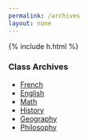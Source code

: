 ```yaml
---
permalink: /archives
layout: none
---
```

<html>
<head>
  <meta name="viewport" content="width=device-width, initial-scale=1, shrink-to-fit=no">
  <script src="https://code.jquery.com/jquery-3.2.1.slim.min.js" integrity="sha384-KJ3o2DKtIkvYIK3UENzmM7KCkRr/rE9/Qpg6aAZGJwFDMVNA/GpGFF93hXpG5KkN" crossorigin="anonymous"></script>
  <script src="https://cdnjs.cloudflare.com/ajax/libs/popper.js/1.12.9/umd/popper.min.js" integrity="sha384-ApNbgh9B+Y1QKtv3Rn7W3mgPxhU9K/ScQsAP7hUibX39j7fakFPskvXusvfa0b4Q" crossorigin="anonymous"></script>
  <script src="https://maxcdn.bootstrapcdn.com/bootstrap/4.0.0/js/bootstrap.min.js" integrity="sha384-JZR6Spejh4U02d8jOt6vLEHfe/JQGiRRSQQxSfFWpi1MquVdAyjUar5+76PVCmYl" crossorigin="anonymous"></script>
  <link rel="stylesheet" href="https://stackpath.bootstrapcdn.com/bootstrap/4.5.2/css/bootstrap.min.css" integrity="sha384-JcKb8q3iqJ61gNV9KGb8thSsNjpSL0n8PARn9HuZOnIxN0hoP+VmmDGMN5t9UJ0Z" crossorigin="anonymous">
  <link rel="stylesheet" href="/style-archives.css">
</head>
<body>

  {% include h.html %}

  <h3>Class Archives</h3>
  
  <ul class="nav flex-column col-6">
    <li class="nav-item bg-dark redirect">
      <a class="nav-link vertical-link" href="/archives/archives-french">French</a>
    </li>
    <li class="nav-item bg-dark redirect">
      <a class="nav-link vertical-link" href="archives-english">English</a>
    </li>
    <li class="nav-item bg-dark redirect">
      <a class="nav-link vertical-link" href="archives-math">Math</a>
    </li>
    <li class="nav-item bg-dark redirect">
      <a class="nav-link vertical-link" href="archives-history">History</a>
    </li>
    <li class="nav-item bg-dark redirect">
      <a class="nav-link vertical-link" href="archives-geo">Geography</a>
    </li>
    <li class="nav-item bg-dark redirect">
      <a class="nav-link vertical-link" href="archives-philo">Philosophy</a>
    </li>
  </ul>


  
</body>
</html>
